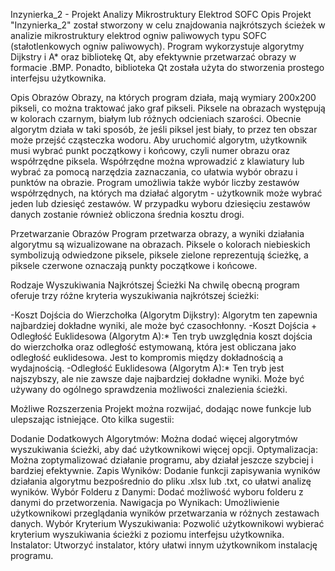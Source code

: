 Inzynierka_2 - Projekt Analizy Mikrostruktury Elektrod SOFC
Opis
Projekt "Inzynierka_2" został stworzony w celu znajdowania najkrótszych ścieżek w analizie mikrostruktury elektrod ogniw paliwowych typu SOFC (stałotlenkowych ogniw paliwowych). Program wykorzystuje algorytmy Dijkstry i A* oraz bibliotekę Qt, aby efektywnie przetwarzać obrazy w formacie .BMP. Ponadto, biblioteka Qt została użyta do stworzenia prostego interfejsu użytkownika.

Opis Obrazów
Obrazy, na których program działa, mają wymiary 200x200 pikseli, co można traktować jako graf pikseli. Piksele na obrazach występują w kolorach czarnym, białym lub różnych odcieniach szarości. Obecnie algorytm działa w taki sposób, że jeśli piksel jest biały, to przez ten obszar może przejść cząsteczka wodoru. Aby uruchomić algorytm, użytkownik musi wybrać punkt początkowy i końcowy, czyli numer obrazu oraz współrzędne piksela. Współrzędne można wprowadzić z klawiatury lub wybrać za pomocą narzędzia zaznaczania, co ułatwia wybór obrazu i punktów na obrazie. Program umożliwia także wybór liczby zestawów współrzędnych, na których ma działać algorytm - użytkownik może wybrać jeden lub dziesięć zestawów. W przypadku wyboru dziesięciu zestawów danych zostanie również obliczona średnia kosztu drogi.

Przetwarzanie Obrazów
Program przetwarza obrazy, a wyniki działania algorytmu są wizualizowane na obrazach. Piksele o kolorach niebieskich symbolizują odwiedzone piksele, piksele zielone reprezentują ścieżkę, a piksele czerwone oznaczają punkty początkowe i końcowe.

Rodzaje Wyszukiwania Najkrótszej Ścieżki
Na chwilę obecną program oferuje trzy różne kryteria wyszukiwania najkrótszej ścieżki:

-Koszt Dojścia do Wierzchołka (Algorytm Dijkstry): Algorytm ten zapewnia najbardziej dokładne wyniki, ale może być czasochłonny.
-Koszt Dojścia + Odległość Euklidesowa (Algorytm A):* Ten tryb uwzględnia koszt dojścia do wierzchołka oraz odległość estymowaną, która jest obliczana jako odległość euklidesowa. Jest to kompromis między dokładnością a wydajnością.
-Odległość Euklidesowa (Algorytm A):* Ten tryb jest najszybszy, ale nie zawsze daje najbardziej dokładne wyniki. Może być używany do ogólnego sprawdzenia możliwości znalezienia ścieżki.

Możliwe Rozszerzenia
Projekt można rozwijać, dodając nowe funkcje lub ulepszając istniejące. Oto kilka sugestii:

Dodanie Dodatkowych Algorytmów: Można dodać więcej algorytmów wyszukiwania ścieżki, aby dać użytkownikowi więcej opcji.
Optymalizacja: Można zoptymalizować działanie programu, aby działał jeszcze szybciej i bardziej efektywnie.
Zapis Wyników: Dodanie funkcji zapisywania wyników działania algorytmu bezpośrednio do pliku .xlsx lub .txt, co ułatwi analizę wyników.
Wybór Folderu z Danymi: Dodać możliwość wyboru folderu z danymi do przetworzenia.
Nawigacja po Wynikach: Umożliwienie użytkownikowi przeglądania wyników przetwarzania w różnych zestawach danych.
Wybór Kryterium Wyszukiwania: Pozwolić użytkownikowi wybierać kryterium wyszukiwania ścieżki z poziomu interfejsu użytkownika.
Instalator: Utworzyć instalator, który ułatwi innym użytkownikom instalację programu.



